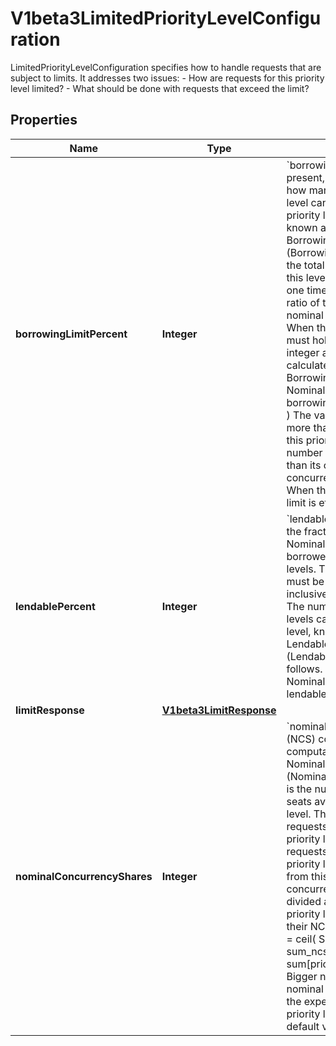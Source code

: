 

# V1beta3LimitedPriorityLevelConfiguration

LimitedPriorityLevelConfiguration specifies how to handle requests that are subject to limits. It addresses two issues:   - How are requests for this priority level limited?   - What should be done with requests that exceed the limit?

## Properties

| Name | Type | Description | Notes |
|------------ | ------------- | ------------- | -------------|
|**borrowingLimitPercent** | **Integer** | &#x60;borrowingLimitPercent&#x60;, if present, configures a limit on how many seats this priority level can borrow from other priority levels. The limit is known as this level&#39;s BorrowingConcurrencyLimit (BorrowingCL) and is a limit on the total number of seats that this level may borrow at any one time. This field holds the ratio of that limit to the level&#39;s nominal concurrency limit. When this field is non-nil, it must hold a non-negative integer and the limit is calculated as follows.  BorrowingCL(i) &#x3D; round( NominalCL(i) * borrowingLimitPercent(i)/100.0 )  The value of this field can be more than 100, implying that this priority level can borrow a number of seats that is greater than its own nominal concurrency limit (NominalCL). When this field is left &#x60;nil&#x60;, the limit is effectively infinite. |  [optional] |
|**lendablePercent** | **Integer** | &#x60;lendablePercent&#x60; prescribes the fraction of the level&#39;s NominalCL that can be borrowed by other priority levels. The value of this field must be between 0 and 100, inclusive, and it defaults to 0. The number of seats that other levels can borrow from this level, known as this level&#39;s LendableConcurrencyLimit (LendableCL), is defined as follows.  LendableCL(i) &#x3D; round( NominalCL(i) * lendablePercent(i)/100.0 ) |  [optional] |
|**limitResponse** | [**V1beta3LimitResponse**](V1beta3LimitResponse.md) |  |  [optional] |
|**nominalConcurrencyShares** | **Integer** | &#x60;nominalConcurrencyShares&#x60; (NCS) contributes to the computation of the NominalConcurrencyLimit (NominalCL) of this level. This is the number of execution seats available at this priority level. This is used both for requests dispatched from this priority level as well as requests dispatched from other priority levels borrowing seats from this level. The server&#39;s concurrency limit (ServerCL) is divided among the Limited priority levels in proportion to their NCS values:  NominalCL(i)  &#x3D; ceil( ServerCL * NCS(i) / sum_ncs ) sum_ncs &#x3D; sum[priority level k] NCS(k)  Bigger numbers mean a larger nominal concurrency limit, at the expense of every other priority level. This field has a default value of 30. |  [optional] |



